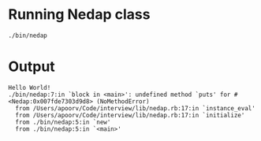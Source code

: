 Running Nedap class
=============

```
./bin/nedap
```


Output
=================

```
Hello World!
./bin/nedap:7:in `block in <main>': undefined method `puts' for #<Nedap:0x007fde7303d9d8> (NoMethodError)
  from /Users/apoorv/Code/interview/lib/nedap.rb:17:in `instance_eval'
  from /Users/apoorv/Code/interview/lib/nedap.rb:17:in `initialize'
  from ./bin/nedap:5:in `new'
  from ./bin/nedap:5:in `<main>'
```
